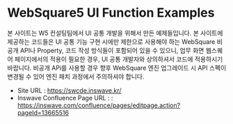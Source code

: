 # WebSquare5 UI Function Examples

본 사이트는 W5 컨설팅팀에서 UI 공통 개발을 위해서 만든 예제들입니다. 본 사이트에 제공하는 코드들은 UI 공통 기능 구현 시에만 제한으로 사용해야 하는 WebSquare 비공개 API나 Property, 코드 작성 방식들이 포함되어 있을 수 있으니, 업무 화면 웹스퀘어 페이지에서의 적용이 필요한 경우, UI 공통 개발자와 상의하셔서 코드에 적용하시기 바랍니다.
비공개 APi를 사용할 경우 향후 WebSquare 엔진 업그레이드 시 API 스펙이 변경될 수 있어 엔진 패치 과정에서 주의하셔야 합니다.

* Site URL : https://swcde.inswave.kr/
* Inswave Confluence Page URL : : https://inswave.com/confluence/pages/editpage.action?pageId=13665516
